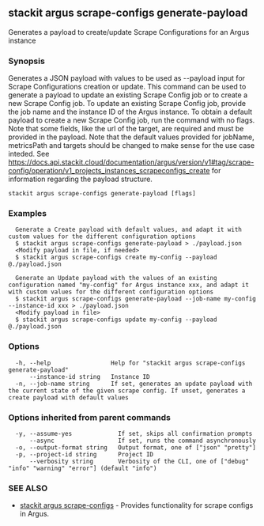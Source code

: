 ## stackit argus scrape-configs generate-payload

Generates a payload to create/update Scrape Configurations for an Argus instance 

### Synopsis

Generates a JSON payload with values to be used as --payload input for Scrape Configurations creation or update.
This command can be used to generate a payload to update an existing Scrape Config job or to create a new Scrape Config job.
To update an existing Scrape Config job, provide the job name and the instance ID of the Argus instance.
To obtain a default payload to create a new Scrape Config job, run the command with no flags. Note that some fields, like the url of the target, are required and must be provided in the payload.
Note that the default values provided for jobName, metricsPath and targets should be changed to make sense for the use case inteded.
See https://docs.api.stackit.cloud/documentation/argus/version/v1#tag/scrape-config/operation/v1_projects_instances_scrapeconfigs_create for information regarding the payload structure.


```
stackit argus scrape-configs generate-payload [flags]
```

### Examples

```
  Generate a Create payload with default values, and adapt it with custom values for the different configuration options
  $ stackit argus scrape-configs generate-payload > ./payload.json
  <Modify payload in file, if needed>
  $ stackit argus scrape-configs create my-config --payload @./payload.json

  Generate an Update payload with the values of an existing configuration named "my-config" for Argus instance xxx, and adapt it with custom values for the different configuration options
  $ stackit argus scrape-configs generate-payload --job-name my-config --instance-id xxx > ./payload.json
  <Modify payload in file>
  $ stackit argus scrape-configs update my-config --payload @./payload.json
```

### Options

```
  -h, --help                 Help for "stackit argus scrape-configs generate-payload"
      --instance-id string   Instance ID
  -n, --job-name string      If set, generates an update payload with the current state of the given scrape config. If unset, generates a create payload with default values
```

### Options inherited from parent commands

```
  -y, --assume-yes             If set, skips all confirmation prompts
      --async                  If set, runs the command asynchronously
  -o, --output-format string   Output format, one of ["json" "pretty"]
  -p, --project-id string      Project ID
      --verbosity string       Verbosity of the CLI, one of ["debug" "info" "warning" "error"] (default "info")
```

### SEE ALSO

* [stackit argus scrape-configs](./stackit_argus_scrape-configs.md)	 - Provides functionality for scrape configs in Argus.

